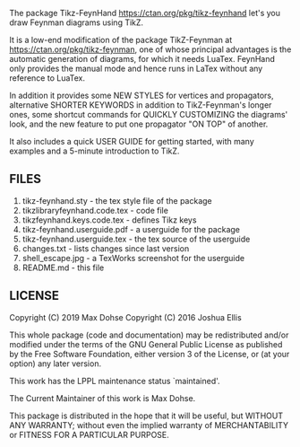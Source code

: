 
The package Tikz-FeynHand https://ctan.org/pkg/tikz-feynhand let's you draw Feynman diagrams using TikZ.

It is a low-end modification of the package TikZ-Feynman at https://ctan.org/pkg/tikz-feynman,
one of whose principal advantages is the automatic generation of diagrams, for which it needs LuaTex.
FeynHand only provides the manual mode and hence runs in LaTex without any reference to LuaTex.

In addition it provides some NEW STYLES for vertices and propagators, 
alternative SHORTER KEYWORDS in addition to TikZ-Feynman's longer ones, 
some shortcut commands for QUICKLY CUSTOMIZING the diagrams' look,
and the new feature to put one propagator "ON TOP" of another.

It also includes a quick USER GUIDE for getting started,
with many examples and a 5-minute introduction to TikZ.



 FILES
-------

1. tikz-feynhand.sty              - the tex style file of the package
2. tikzlibraryfeynhand.code.tex   - code file
3. tikzfeynhand.keys.code.tex     - defines Tikz keys
4. tikz-feynhand.userguide.pdf    - a userguide for the package
5. tikz-feynhand.userguide.tex    - the tex source of the userguide
6. changes.txt                    - lists changes since last version
7. shell_escape.jpg               - a TexWorks screenshot for the userguide
8. README.md                      - this file



LICENSE
-------

Copyright (C) 2019  Max Dohse
Copyright (C) 2016  Joshua Ellis

This whole package (code and documentation)
may be redistributed and/or modified under the terms of the
GNU General Public License as published by the Free Software Foundation, either
version 3 of the License, or (at your option) any later version.

This work has the LPPL maintenance status `maintained'.

The Current Maintainer of this work is Max Dohse.

This package is distributed in the hope that it will be useful, but WITHOUT ANY WARRANTY; 
without even the implied warranty of MERCHANTABILITY or FITNESS FOR A PARTICULAR PURPOSE.
